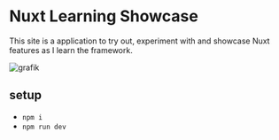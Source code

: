 # Nuxt Learning Showcase

This site is a application to try out, experiment with and showcase Nuxt features as I learn the framework.

![grafik](https://github.com/edwardtanguay/nuxt-learning-showcase/assets/446574/509ff0b6-0c01-45e6-aa18-07a23fb25650)

## setup

- `npm i`
- `npm run dev`
